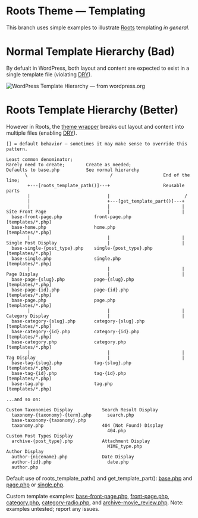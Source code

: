 # Roots Theme — Templating

This branch uses simple examples to illustrate [Roots](https://github.com/retlehs/roots/) templating *in general*.

# Normal Template Hierarchy (Bad)

By defualt in WordPress, both layout and content are expected to exist in a single template file (violating [DRY](http://en.wikipedia.org/wiki/Don't_repeat_yourself)).

![WordPress Template Hierarchy — from wordpress.org](http://codex.wordpress.org/images/1/18/Template_Hierarchy.png "WordPress Template Hierarchy")

# Roots Template Hierarchy (Better)

However in Roots, the [theme wrapper](http://scribu.net/wordpress/theme-wrappers.html) breaks out layout and content into multiple files (enabling [DRY](http://en.wikipedia.org/wiki/Don't_repeat_yourself)).

    [] = default behavior — sometimes it may make sense to override this pattern.

    Least common denominator;
    Rarely need to create;        Create as needed;
    Defaults to base.php          See normal hierarchy
           \                               /                   End of the line;
            +---[roots_template_path()]---+                    Reusable parts
            |                             |                            /
            |                             +---[get_template_part()]---+
            |                             |                           |
    Site Front Page                       |                           |
      base-front-page.php            front-page.php            [templates/*.php]
      base-home.php                  home.php                  [templates/*.php]
            |                             |                           |
    Single Post Display                   |                           |
      base-single-{post_type}.php    single-{post_type}.php    [templates/*.php]
      base-single.php                single.php                [templates/*.php]
            |                             |                           |
    Page Display                          |                           |
      base-page-{slug}.php           page-{slug}.php           [templates/*.php]
      base-page-{id}.php             page-{id}.php             [templates/*.php]
      base-page.php                  page.php                  [templates/*.php]
            |                             |                           |
    Category Display                      |                           |
      base-category-{slug}.php       category-{slug}.php       [templates/*.php]
      base-category-{id}.php         category-{id}.php         [templates/*.php]
      base-category.php              category.php              [templates/*.php]
            |                             |                           |
    Tag Display                           |                           |
      base-tag-{slug}.php            tag-{slug}.php            [templates/*.php]
      base-tag-{id}.php              tag-{id}.php              [templates/*.php]
      base-tag.php                   tag.php                   [templates/*.php]

    ...and so on:

    Custom Taxonomies Display           Search Result Display
      taxonomy-{taxonomy}-{term}.php      search.php
      base-taxonomy-{taxonomy}.php
      taxonomy.php                      404 (Not Found) Display
                                          404.php
    Custom Post Types Display
      archive-{post_type}.php           Attachment Display
                                          MIME_type.php
    Author Display
      author-{nicename}.php             Date Display
      author-{id}.php                     date.php
      author.php
      
Default use of roots_template_path() and get_template_part(): [base.php](base.php) and [page.php](page.php) or [single.php](single.php).

Custom template examples: [base-front-page.php](base-front-page.php), [front-page.php](front-page.php), [category.php](category.php), [category-radio.php](category-radio.php), and [archive-movie_review.php](archive-movie_review.php). Note: examples untested; report any issues.